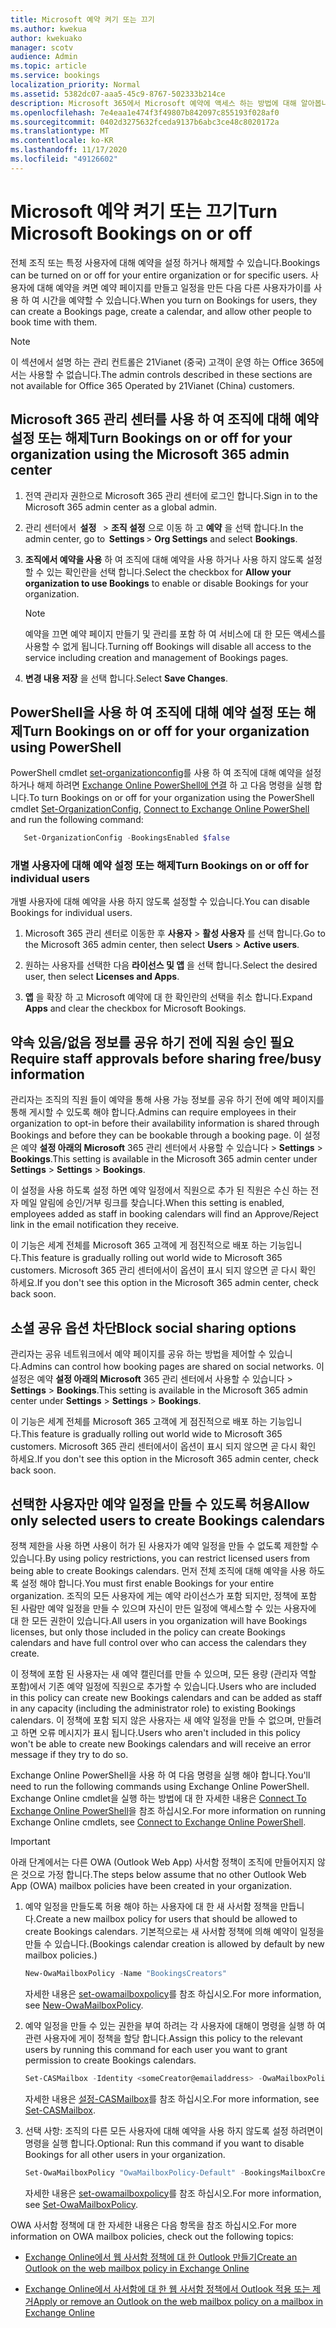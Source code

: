 ```yaml
---
title: Microsoft 예약 켜기 또는 끄기
ms.author: kwekua
author: kwekuako
manager: scotv
audience: Admin
ms.topic: article
ms.service: bookings
localization_priority: Normal
ms.assetid: 5382dc07-aaa5-45c9-8767-502333b214ce
description: Microsoft 365에서 Microsoft 예약에 액세스 하는 방법에 대해 알아봅니다.
ms.openlocfilehash: 7e4eaa1e474f3f49807b842097c855193f028af0
ms.sourcegitcommit: 0402d3275632fceda9137b6abc3ce48c8020172a
ms.translationtype: MT
ms.contentlocale: ko-KR
ms.lasthandoff: 11/17/2020
ms.locfileid: "49126602"
---
```

# <a name="turn-microsoft-bookings-on-or-off"></a><span data-ttu-id="37adc-103">Microsoft 예약 켜기 또는 끄기</span><span class="sxs-lookup"><span data-stu-id="37adc-103">Turn Microsoft Bookings on or off</span></span>

<span data-ttu-id="37adc-104">전체 조직 또는 특정 사용자에 대해 예약을 설정 하거나 해제할 수 있습니다.</span><span class="sxs-lookup"><span data-stu-id="37adc-104">Bookings can be turned on or off for your entire organization or for specific users.</span></span> <span data-ttu-id="37adc-105">사용자에 대해 예약을 켜면 예약 페이지를 만들고 일정을 만든 다음 다른 사용자가이를 사용 하 여 시간을 예약할 수 있습니다.</span><span class="sxs-lookup"><span data-stu-id="37adc-105">When you turn on Bookings for users, they can create a Bookings page, create a calendar, and allow other people to book time with them.</span></span>

> [!NOTE]
> <span data-ttu-id="37adc-106">이 섹션에서 설명 하는 관리 컨트롤은 21Vianet (중국) 고객이 운영 하는 Office 365에서는 사용할 수 없습니다.</span><span class="sxs-lookup"><span data-stu-id="37adc-106">The admin controls described in these sections are not available for Office 365 Operated by 21Vianet (China) customers.</span></span>

## <a name="turn-bookings-on-or-off-for-your-organization-using-the-microsoft-365-admin-center"></a><span data-ttu-id="37adc-107">Microsoft 365 관리 센터를 사용 하 여 조직에 대해 예약 설정 또는 해제</span><span class="sxs-lookup"><span data-stu-id="37adc-107">Turn Bookings on or off for your organization using the Microsoft 365 admin center</span></span>

1. <span data-ttu-id="37adc-108">전역 관리자 권한으로 Microsoft 365 관리 센터에 로그인 합니다.</span><span class="sxs-lookup"><span data-stu-id="37adc-108">Sign in to the Microsoft 365 admin center as a global admin.</span></span>

2. <span data-ttu-id="37adc-109">관리 센터에서  **설정**   \> **조직 설정** 으로 이동 하 고 **예약** 을 선택 합니다.</span><span class="sxs-lookup"><span data-stu-id="37adc-109">In the admin center, go to  **Settings** \> **Org Settings** and select **Bookings**.</span></span>

3. <span data-ttu-id="37adc-110">**조직에서 예약을 사용** 하 여 조직에 대해 예약을 사용 하거나 사용 하지 않도록 설정할 수 있는 확인란을 선택 합니다.</span><span class="sxs-lookup"><span data-stu-id="37adc-110">Select the checkbox for **Allow your organization to use Bookings** to enable or disable Bookings for your organization.</span></span>

   > [!NOTE]
   > <span data-ttu-id="37adc-111">예약을 끄면 예약 페이지 만들기 및 관리를 포함 하 여 서비스에 대 한 모든 액세스를 사용할 수 없게 됩니다.</span><span class="sxs-lookup"><span data-stu-id="37adc-111">Turning off Bookings will disable all access to the service including creation and management of Bookings pages.</span></span>

4. <span data-ttu-id="37adc-112">**변경 내용 저장** 을 선택 합니다.</span><span class="sxs-lookup"><span data-stu-id="37adc-112">Select **Save Changes**.</span></span>

## <a name="turn-bookings-on-or-off-for-your-organization-using-powershell"></a><span data-ttu-id="37adc-113">PowerShell을 사용 하 여 조직에 대해 예약 설정 또는 해제</span><span class="sxs-lookup"><span data-stu-id="37adc-113">Turn Bookings on or off for your organization using PowerShell</span></span>

<span data-ttu-id="37adc-114">PowerShell cmdlet [set-organizationconfig](https://docs.microsoft.com/powershell/module/exchange/set-organizationconfig)를 사용 하 여 조직에 대해 예약을 설정 하거나 해제 하려면 [Exchange Online PowerShell에 연결](https://docs.microsoft.com/powershell/exchange/connect-to-exchange-online-powershell) 하 고 다음 명령을 실행 합니다.</span><span class="sxs-lookup"><span data-stu-id="37adc-114">To turn Bookings on or off for your organization using the PowerShell cmdlet [Set-OrganizationConfig](https://docs.microsoft.com/powershell/module/exchange/set-organizationconfig), [Connect to Exchange Online PowerShell](https://docs.microsoft.com/powershell/exchange/connect-to-exchange-online-powershell) and run the following command:</span></span>

```PowerShell
   Set-OrganizationConfig -BookingsEnabled $false
```

### <a name="turn-bookings-on-or-off-for-individual-users"></a><span data-ttu-id="37adc-115">개별 사용자에 대해 예약 설정 또는 해제</span><span class="sxs-lookup"><span data-stu-id="37adc-115">Turn Bookings on or off for individual users</span></span>

<span data-ttu-id="37adc-116">개별 사용자에 대해 예약을 사용 하지 않도록 설정할 수 있습니다.</span><span class="sxs-lookup"><span data-stu-id="37adc-116">You can disable Bookings for individual users.</span></span>

1. <span data-ttu-id="37adc-117">Microsoft 365 관리 센터로 이동한 후 **사용자** \> **활성 사용자** 를 선택 합니다.</span><span class="sxs-lookup"><span data-stu-id="37adc-117">Go to the Microsoft 365 admin center, then select **Users** \> **Active users**.</span></span>

1. <span data-ttu-id="37adc-118">원하는 사용자를 선택한 다음 **라이선스 및 앱** 을 선택 합니다.</span><span class="sxs-lookup"><span data-stu-id="37adc-118">Select the desired user, then select **Licenses and Apps**.</span></span>

1. <span data-ttu-id="37adc-119">**앱** 을 확장 하 고 Microsoft 예약에 대 한 확인란의 선택을 취소 합니다.</span><span class="sxs-lookup"><span data-stu-id="37adc-119">Expand **Apps** and clear the checkbox for Microsoft Bookings.</span></span>

## <a name="require-staff-approvals-before-sharing-freebusy-information"></a><span data-ttu-id="37adc-120">약속 있음/없음 정보를 공유 하기 전에 직원 승인 필요</span><span class="sxs-lookup"><span data-stu-id="37adc-120">Require staff approvals before sharing free/busy information</span></span>

<span data-ttu-id="37adc-121">관리자는 조직의 직원 들이 예약을 통해 사용 가능 정보를 공유 하기 전에 예약 페이지를 통해 게시할 수 있도록 해야 합니다.</span><span class="sxs-lookup"><span data-stu-id="37adc-121">Admins can require employees in their organization to opt-in before their availability information is shared through Bookings and before they can be bookable through a booking page.</span></span> <span data-ttu-id="37adc-122">이 설정은 예약 **설정 아래의 Microsoft** 365 관리 센터에서 사용할 수 있습니다 \> **Settings** \> **Bookings**.</span><span class="sxs-lookup"><span data-stu-id="37adc-122">This setting is available in the Microsoft 365 admin center under **Settings** \> **Settings** \> **Bookings**.</span></span>

<span data-ttu-id="37adc-123">이 설정을 사용 하도록 설정 하면 예약 일정에서 직원으로 추가 된 직원은 수신 하는 전자 메일 알림에 승인/거부 링크를 찾습니다.</span><span class="sxs-lookup"><span data-stu-id="37adc-123">When this setting is enabled, employees added as staff in booking calendars will find an Approve/Reject link in the email notification they receive.</span></span>

<span data-ttu-id="37adc-124">이 기능은 세계 전체를 Microsoft 365 고객에 게 점진적으로 배포 하는 기능입니다.</span><span class="sxs-lookup"><span data-stu-id="37adc-124">This feature is gradually rolling out world wide to Microsoft 365 customers.</span></span> <span data-ttu-id="37adc-125">Microsoft 365 관리 센터에서이 옵션이 표시 되지 않으면 곧 다시 확인 하세요.</span><span class="sxs-lookup"><span data-stu-id="37adc-125">If you don't see this option in the Microsoft 365 admin center, check back soon.</span></span>

## <a name="block-social-sharing-options"></a><span data-ttu-id="37adc-126">소셜 공유 옵션 차단</span><span class="sxs-lookup"><span data-stu-id="37adc-126">Block social sharing options</span></span>

<span data-ttu-id="37adc-127">관리자는 공유 네트워크에서 예약 페이지를 공유 하는 방법을 제어할 수 있습니다.</span><span class="sxs-lookup"><span data-stu-id="37adc-127">Admins can control how booking pages are shared on social networks.</span></span> <span data-ttu-id="37adc-128">이 설정은 예약 **설정 아래의 Microsoft** 365 관리 센터에서 사용할 수 있습니다 \> **Settings** \> **Bookings**.</span><span class="sxs-lookup"><span data-stu-id="37adc-128">This setting is available in the Microsoft 365 admin center under **Settings** \> **Settings** \> **Bookings**.</span></span>

<span data-ttu-id="37adc-129">이 기능은 세계 전체를 Microsoft 365 고객에 게 점진적으로 배포 하는 기능입니다.</span><span class="sxs-lookup"><span data-stu-id="37adc-129">This feature is gradually rolling out world wide to Microsoft 365 customers.</span></span> <span data-ttu-id="37adc-130">Microsoft 365 관리 센터에서이 옵션이 표시 되지 않으면 곧 다시 확인 하세요.</span><span class="sxs-lookup"><span data-stu-id="37adc-130">If you don't see this option in the Microsoft 365 admin center, check back soon.</span></span>

## <a name="allow-only-selected-users-to-create-bookings-calendars"></a><span data-ttu-id="37adc-131">선택한 사용자만 예약 일정을 만들 수 있도록 허용</span><span class="sxs-lookup"><span data-stu-id="37adc-131">Allow only selected users to create Bookings calendars</span></span>

<span data-ttu-id="37adc-132">정책 제한을 사용 하면 사용이 허가 된 사용자가 예약 일정을 만들 수 없도록 제한할 수 있습니다.</span><span class="sxs-lookup"><span data-stu-id="37adc-132">By using policy restrictions, you can restrict licensed users from being able to create Bookings calendars.</span></span> <span data-ttu-id="37adc-133">먼저 전체 조직에 대해 예약을 사용 하도록 설정 해야 합니다.</span><span class="sxs-lookup"><span data-stu-id="37adc-133">You must first enable Bookings for your entire organization.</span></span> <span data-ttu-id="37adc-134">조직의 모든 사용자에 게는 예약 라이선스가 포함 되지만, 정책에 포함 된 사람만 예약 일정을 만들 수 있으며 자신이 만든 일정에 액세스할 수 있는 사용자에 대 한 모든 권한이 있습니다.</span><span class="sxs-lookup"><span data-stu-id="37adc-134">All users in you organization will have Bookings licenses, but only those included in the policy can create Bookings calendars and have full control over who can access the calendars they create.</span></span>

<span data-ttu-id="37adc-135">이 정책에 포함 된 사용자는 새 예약 캘린더를 만들 수 있으며, 모든 용량 (관리자 역할 포함)에서 기존 예약 일정에 직원으로 추가할 수 있습니다.</span><span class="sxs-lookup"><span data-stu-id="37adc-135">Users who are included in this policy can create new Bookings calendars and can be added as staff in any capacity (including the administrator role) to existing Bookings calendars.</span></span> <span data-ttu-id="37adc-136">이 정책에 포함 되지 않은 사용자는 새 예약 일정을 만들 수 없으며, 만들려고 하면 오류 메시지가 표시 됩니다.</span><span class="sxs-lookup"><span data-stu-id="37adc-136">Users who aren't included in this policy won't be able to create new Bookings calendars and will receive an error message if they try to do so.</span></span>

<span data-ttu-id="37adc-137">Exchange Online PowerShell을 사용 하 여 다음 명령을 실행 해야 합니다.</span><span class="sxs-lookup"><span data-stu-id="37adc-137">You'll need to run the following commands using Exchange Online PowerShell.</span></span> <span data-ttu-id="37adc-138">Exchange Online cmdlet을 실행 하는 방법에 대 한 자세한 내용은 [Connect To Exchange Online PowerShell](https://docs.microsoft.com/powershell/exchange/connect-to-exchange-online-powershell)을 참조 하십시오.</span><span class="sxs-lookup"><span data-stu-id="37adc-138">For more information on running Exchange Online cmdlets, see [Connect to Exchange Online PowerShell](https://docs.microsoft.com/powershell/exchange/connect-to-exchange-online-powershell).</span></span>

> [!IMPORTANT]
> <span data-ttu-id="37adc-139">아래 단계에서는 다른 OWA (Outlook Web App) 사서함 정책이 조직에 만들어지지 않은 것으로 가정 합니다.</span><span class="sxs-lookup"><span data-stu-id="37adc-139">The steps below assume that no other Outlook Web App (OWA) mailbox policies have been created in your organization.</span></span>

1. <span data-ttu-id="37adc-140">예약 일정을 만들도록 허용 해야 하는 사용자에 대 한 새 사서함 정책을 만듭니다.</span><span class="sxs-lookup"><span data-stu-id="37adc-140">Create a new mailbox policy for users that should be allowed to create Bookings calendars.</span></span> <span data-ttu-id="37adc-141">기본적으로는 새 사서함 정책에 의해 예약이 일정을 만들 수 있습니다.</span><span class="sxs-lookup"><span data-stu-id="37adc-141">(Bookings calendar creation is allowed by default by new mailbox policies.)</span></span>

   ```PowerShell
   New-OwaMailboxPolicy -Name "BookingsCreators"
   ```

   <span data-ttu-id="37adc-142">자세한 내용은 [set-owamailboxpolicy](https://docs.microsoft.com/powershell/module/exchange/new-owamailboxpolicy)를 참조 하십시오.</span><span class="sxs-lookup"><span data-stu-id="37adc-142">For more information, see [New-OwaMailboxPolicy](https://docs.microsoft.com/powershell/module/exchange/new-owamailboxpolicy).</span></span>

2. <span data-ttu-id="37adc-143">예약 일정을 만들 수 있는 권한을 부여 하려는 각 사용자에 대해이 명령을 실행 하 여 관련 사용자에 게이 정책을 할당 합니다.</span><span class="sxs-lookup"><span data-stu-id="37adc-143">Assign this policy to the relevant users by running this command for each user you want to grant permission to create Bookings calendars.</span></span>

   ```PowerShell
   Set-CASMailbox -Identity <someCreator@emailaddress> -OwaMailboxPolicy "BookingsCreators"
   ```

   <span data-ttu-id="37adc-144">자세한 내용은 [설정-CASMailbox](https://docs.microsoft.com/powershell/module/exchange/set-casmailbox)를 참조 하십시오.</span><span class="sxs-lookup"><span data-stu-id="37adc-144">For more information, see [Set-CASMailbox](https://docs.microsoft.com/powershell/module/exchange/set-casmailbox).</span></span>

3. <span data-ttu-id="37adc-145">선택 사항: 조직의 다른 모든 사용자에 대해 예약을 사용 하지 않도록 설정 하려면이 명령을 실행 합니다.</span><span class="sxs-lookup"><span data-stu-id="37adc-145">Optional: Run this command if you want to disable Bookings for all other users in your organization.</span></span>

   ```PowerShell
   Set-OwaMailboxPolicy "OwaMailboxPolicy-Default" -BookingsMailboxCreationEnabled:$false
   ```

   <span data-ttu-id="37adc-146">자세한 내용은 [set-owamailboxpolicy](https://docs.microsoft.com/powershell/module/exchange/set-owamailboxpolicy)를 참조 하십시오.</span><span class="sxs-lookup"><span data-stu-id="37adc-146">For more information, see [Set-OwaMailboxPolicy](https://docs.microsoft.com/powershell/module/exchange/set-owamailboxpolicy).</span></span>

<span data-ttu-id="37adc-147">OWA 사서함 정책에 대 한 자세한 내용은 다음 항목을 참조 하십시오.</span><span class="sxs-lookup"><span data-stu-id="37adc-147">For more information on OWA mailbox policies, check out the following topics:</span></span>

- [<span data-ttu-id="37adc-148">Exchange Online에서 웹 사서함 정책에 대 한 Outlook 만들기</span><span class="sxs-lookup"><span data-stu-id="37adc-148">Create an Outlook on the web mailbox policy in Exchange Online</span></span>](https://docs.microsoft.com/exchange/clients-and-mobile-in-exchange-online/outlook-on-the-web/create-outlook-web-app-mailbox-policy)

- [<span data-ttu-id="37adc-149">Exchange Online에서 사서함에 대 한 웹 사서함 정책에서 Outlook 적용 또는 제거</span><span class="sxs-lookup"><span data-stu-id="37adc-149">Apply or remove an Outlook on the web mailbox policy on a mailbox in Exchange Online</span></span>](https://docs.microsoft.com/exchange/clients-and-mobile-in-exchange-online/outlook-on-the-web/create-outlook-web-app-mailbox-policy)
